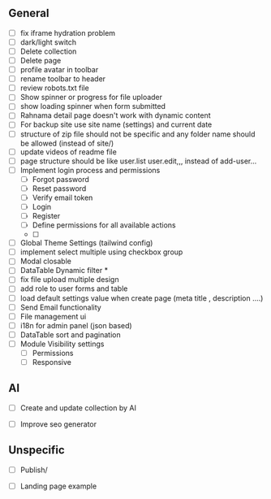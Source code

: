## General

- [ ] fix iframe hydration problem
- [ ] dark/light switch
- [ ] Delete collection
- [ ] Delete page
- [ ] profile avatar in toolbar
- [ ] rename toolbar to header
- [ ] review robots.txt file
- [ ] Show spinner or progress for file uploader
- [ ] show loading spinner when form submitted
- [ ] Rahnama detail page doesn't work with dynamic content
- [ ] For backup site use site name (settings) and current date
- [ ] structure of zip file should not be specific and any folder name should be allowed (instead of site/)
- [ ] update videos of readme file
- [ ] page structure should be like user.list user.edit,,, instead of add-user...
- [ ] Implement login process and permissions
    - [ ] Forgot password
    - [ ] Reset password
    - [ ] Verify email token
    - [ ] Login
    - [ ] Register
    - [ ] Define permissions for all available actions
    - [ ] 
- [ ] Global Theme Settings (tailwind config)
- [ ] implement select multiple using checkbox group
- [ ] Modal closable
- [ ] DataTable Dynamic filter *
- [ ] fix file upload multiple design
- [ ] add role to user forms and table
- [ ] load default settings value when create page (meta title , description ....)
- [ ] Send Email functionality
- [ ] File management ui
- [ ] i18n for admin panel (json based)
- [ ] DataTable sort and pagination
- [ ] Module Visibility settings 
    - [ ] Permissions
    - [ ] Responsive

## AI
- [ ] Create and update collection by AI
- [ ] Improve seo generator


## Unspecific
- [ ] Publish/
- [ ] Landing page example


